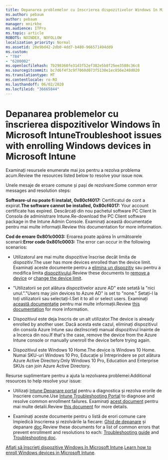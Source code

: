 ```yaml
---
title: Depanarea problemelor cu înscrierea dispozitivelor Windows în Microsoft Intune
ms.author: pebaum
author: pebaum
manager: mnirkhe
ms.audience: ITPro
ms.topic: article
ROBOTS: NOINDEX, NOFOLLOW
localization_priority: Normal
ms.assetid: 20e9bd42-2db0-4dd7-b480-966571494dd9
ms.custom:
- "784"
- "6200002"
ms.openlocfilehash: 7b298360fe31d3f52ef382e5b8f25ee3588c36c8
ms.sourcegitcommit: bc7d6f4f3c9f7060d073f5130e1ec856e248d020
ms.translationtype: MT
ms.contentlocale: ro-RO
ms.lasthandoff: 06/02/2020
ms.locfileid: "36665844"
---
```

# <a name="troubleshoot-issues-with-enrolling-windows-devices-in-microsoft-intune"></a><span data-ttu-id="bda1d-102">Depanarea problemelor cu înscrierea dispozitivelor Windows în Microsoft Intune</span><span class="sxs-lookup"><span data-stu-id="bda1d-102">Troubleshoot issues with enrolling Windows devices in Microsoft Intune</span></span>

<span data-ttu-id="bda1d-103">Examinați resursele enumerate mai jos pentru a rezolva problema acum.</span><span class="sxs-lookup"><span data-stu-id="bda1d-103">Review the resources listed below to resolve your issue now.</span></span>
  
<span data-ttu-id="bda1d-104">Unele mesaje de eroare comune și pași de rezolvare:</span><span class="sxs-lookup"><span data-stu-id="bda1d-104">Some common error messages and resolution steps:</span></span>
  
 <span data-ttu-id="bda1d-105">**Software-ul nu poate fi instalat, 0x80cf4017:** Certificatul de cont a expirat.</span><span class="sxs-lookup"><span data-stu-id="bda1d-105">**The software cannot be installed, 0x80cf4017:** Your account certificate has expired.</span></span> <span data-ttu-id="bda1d-106">Descărcați din nou pachetul software PC Client în Consola de administrare Intune.</span><span class="sxs-lookup"><span data-stu-id="bda1d-106">Re-download the PC Client software package in the Intune Admin Console.</span></span> <span data-ttu-id="bda1d-107">Examinați această documentație pentru mai multe informații.</span><span class="sxs-lookup"><span data-stu-id="bda1d-107">Review this documentation for more information.</span></span>
  
 <span data-ttu-id="bda1d-108">**Cod de eroare 0x801c0003:** Eroarea poate apărea în următoarele scenarii:</span><span class="sxs-lookup"><span data-stu-id="bda1d-108">**Error code 0x801c0003:** The error can occur in the following scenarios:</span></span>
  
-  <span data-ttu-id="bda1d-109">Utilizatorul are mai multe dispozitive înscrise decât limita de dispozitiv.</span><span class="sxs-lookup"><span data-stu-id="bda1d-109">The user has more devices enrolled than the device limit.</span></span> <span data-ttu-id="bda1d-110">Examinați aceste documente pentru a [elimina un dispozitiv](https://docs.microsoft.com/intune/devices-wipe) sau pentru a modifica limita [dispozitivului](https://docs.microsoft.com/intune/enrollment-restrictions-set#set-device-limit-restrictions).</span><span class="sxs-lookup"><span data-stu-id="bda1d-110">Review these documents to [remove a device](https://docs.microsoft.com/intune/devices-wipe) or [change the device limit](https://docs.microsoft.com/intune/enrollment-restrictions-set#set-device-limit-restrictions).</span></span>

-  <span data-ttu-id="bda1d-111">"Utilizatorii se pot alătura dispozitivelor azure AD" este setată la "nici unul.".</span><span class="sxs-lookup"><span data-stu-id="bda1d-111">"Users may join devices to Azure AD" is set to "none."</span></span> <span data-ttu-id="bda1d-112">Setați-l la toți utilizatorii sau selectați-l.</span><span class="sxs-lookup"><span data-stu-id="bda1d-112">Set it to all or select users.</span></span> <span data-ttu-id="bda1d-113">Examinați [această documentație](https://docs.microsoft.com/azure/active-directory/device-management-azure-portal#configure-device-settings) pentru mai multe informații.</span><span class="sxs-lookup"><span data-stu-id="bda1d-113">Review [this documentation](https://docs.microsoft.com/azure/active-directory/device-management-azure-portal#configure-device-settings) for more information.</span></span>

-  <span data-ttu-id="bda1d-114">Dispozitivul este deja înscris de un alt utilizator.</span><span class="sxs-lookup"><span data-stu-id="bda1d-114">The device is already enrolled by another user.</span></span> <span data-ttu-id="bda1d-115">Dacă acesta este cazul, eliminați dispozitivul din consola Azure Intune sau dezînscrieți manual dispozitivul înainte de a încerca din nou.</span><span class="sxs-lookup"><span data-stu-id="bda1d-115">If that's the case, remove the device from the Azure Intune console or manually unenroll the device before trying again.</span></span>

-  <span data-ttu-id="bda1d-116">Dispozitivul este Windows 10 Home.</span><span class="sxs-lookup"><span data-stu-id="bda1d-116">The device is Windows 10 Home.</span></span> <span data-ttu-id="bda1d-117">Numai SKU-uri Windows 10 Pro, Educație și Întreprindere se pot alătura Azure Active Directory.</span><span class="sxs-lookup"><span data-stu-id="bda1d-117">Only Windows 10 Pro, Education and Enterprise SKUs can join Azure Active Directory.</span></span>

<span data-ttu-id="bda1d-118">Resurse suplimentare pentru a ajuta la rezolvarea problemei:</span><span class="sxs-lookup"><span data-stu-id="bda1d-118">Additional resources to help resolve your issue:</span></span>
  
-  <span data-ttu-id="bda1d-119">Utilizați [Intune Depanare portal](https://devicemanagement.microsoft.com/#blade/Microsoft_Intune_DeviceSettings/TroubleshootBlade) pentru a diagnostica și rezolva erorile de înscriere comune.</span><span class="sxs-lookup"><span data-stu-id="bda1d-119">Use [Intune Troubleshooting Portal](https://devicemanagement.microsoft.com/#blade/Microsoft_Intune_DeviceSettings/TroubleshootBlade) to diagnose and resolve common enrollment failures.</span></span> <span data-ttu-id="bda1d-120">Examinați [acest document](https://docs.microsoft.com/intune/help-desk-operators) pentru mai multe detalii.</span><span class="sxs-lookup"><span data-stu-id="bda1d-120">Review [this document](https://docs.microsoft.com/intune/help-desk-operators) for more details.</span></span>

-  <span data-ttu-id="bda1d-121">Examinați aceste documente pentru o listă de erori comune care împiedică înscrierea și rezolvările la fiecare: [Ghid de depanare](https://support.microsoft.com/help/4089533/troubleshooting-windows-device-enrollment-problems-in-microsoft-intune) și depanare [doc](https://docs.microsoft.com/intune-classic/troubleshoot/troubleshoot-device-enrollment-in-intune).</span><span class="sxs-lookup"><span data-stu-id="bda1d-121">Review these documents for a list of common errors that prevent enrollment and resolutions to each: [Troubleshooting guide](https://support.microsoft.com/help/4089533/troubleshooting-windows-device-enrollment-problems-in-microsoft-intune) and [Troubleshooting doc](https://docs.microsoft.com/intune-classic/troubleshoot/troubleshoot-device-enrollment-in-intune).</span></span>

<span data-ttu-id="bda1d-122">[Aflați să înscrieți dispozitive Windows în Microsoft Intune](https://docs.microsoft.com/intune/windows-enroll).</span><span class="sxs-lookup"><span data-stu-id="bda1d-122">[Learn how to enroll Windows devices in Microsoft Intune](https://docs.microsoft.com/intune/windows-enroll).</span></span>
